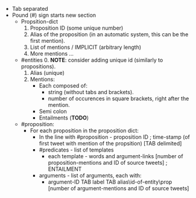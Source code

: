 * Tab separated
* Pound (#) sign starts new section
  * Propsition-dict
    1. Proposition ID (some unique number)
    2. Alias of the proposition (in an automatic system, this can be the first mention).
    3. List of mentions / IMPLICIT (arbitrary length) 
    4. More mentions ...
  * #entities
    0. **NOTE**: consider adding unique id (similarly to propositions).
    1. Alias (unique)
    2. Mentions:
       * Each composed of:
         * string (without tabs and brackets).
         * number of occurences in square brackets, right after the mention.
       * Semi colon
       * Entailments (**TODO**)
  * #proposition:
    * For each proposition in the proposition dict:
      * In the line with #proposition - proposition ID ; time-stamp (of first tweet with mention of the propsition) [TAB delimited]
      * #predicates - list of templates
        * each template - words and argument-links  [number of proposition-mentions and ID of source tweets] ; ENTAILMENT
      * arguments - list of arguments, each with:
        * argument-ID  TAB label  TAB  alias\id-of-entity\prop [number of argument-mentions and ID of source tweets]  
        
